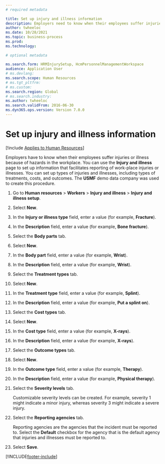 ```yaml
--- 
# required metadata 
 
title: Set up injury and illness information
description: Employers need to know when their employees suffer injuries or illness resulting from hazards in the workplace. 
author: twheeloc
ms.date: 10/28/2021
ms.topic: business-process 
ms.prod:  
ms.technology:  
 
# optional metadata 
 
ms.search.form: HRMInjurySetup, HcmPersonnelManagementWorkspace
audience: Application User 
# ms.devlang:  
ms.search.scope: Human Resources
# ms.tgt_pltfrm:  
# ms.custom:  
ms.search.region: Global
# ms.search.industry: 
ms.author: twheeloc
ms.search.validFrom: 2016-06-30 
ms.dyn365.ops.version: Version 7.0.0 
---
```

# Set up injury and illness information

[!include [Applies to Human Resources](../includes/applies-to-hr.md)]



Employers have to know when their employees suffer injuries or illness because of hazards in the workplace. You can use the **Injury and illness** page to set up information that facilitates reporting of work-place injuries or illnesses. You can set up types of injuries and illnesses, including types of treatments, costs, and outcomes. The **USMF** demo data company was used to create this procedure.

1. Go to **Human resources** \> **Workers** \> **Injury and illness** \> **Injury and illness setup**.
2. Select **New**.
3. In the **Injury or illness type** field, enter a value (for example, **Fracture**).
4. In the **Description** field, enter a value (for example, **Bone fracture**).
5. Select the **Body parts** tab.
6. Select **New**.
7. In the **Body part** field, enter a value (for example, **Wrist**).
8. In the **Description** field, enter a value (for example, **Wrist**).
9. Select the **Treatment types** tab.
10. Select **New**.
11. In the **Treatment type** field, enter a value (for example, **Splint**).
12. In the **Description** field, enter a value (for example, **Put a splint on**).
13. Select the **Cost types** tab.
14. Select **New**.
15. In the **Cost type** field, enter a value (for example, **X-rays**).
16. In the **Description** field, enter a value (for example, **X-rays**).
17. Select the **Outcome types** tab.
18. Select **New**.
19. In the **Outcome type** field, enter a value (for example, **Therapy**).
20. In the **Description** field, enter a value (for example, **Physical therapy**).
21. Select the **Severity levels** tab.

    Customizable severity levels can be created. For example, severity 1 might indicate a minor injury, whereas severity 3 might indicate a severe injury.

22. Select the **Reporting agencies** tab.

    Reporting agencies are the agencies that the incident must be reported to. Select the **Default** checkbox for the agency that is the default agency that injuries and illnesses must be reported to.

23. Select **Save**.



[!INCLUDE[footer-include](../includes/footer-banner.md)]
